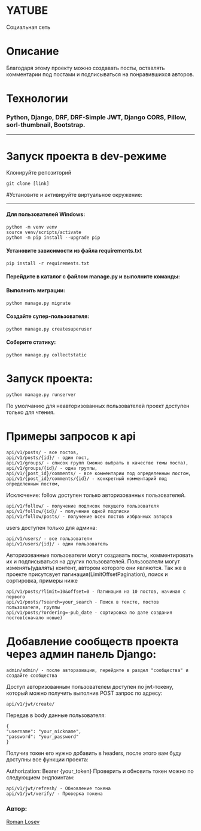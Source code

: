# YATUBE
Социальная сеть

# Описание
Благодаря этому проекту можно создавать посты, оставлять комментарии под постами и подписываться на понравившихся авторов.

# Технологии

### Python, Django, DRF, DRF-Simple JWT, Django CORS, Pillow, sorl-thumbnail, Bootstrap.

___
# Запуск проекта в dev-режиме

Клонируйте репозиторий
```
git clone [link]
```

#Установите и активируйте виртуальное окружение:
___
#### Для пользователей Windows:
```
python -m venv venv
source venv/scripts/activate
python -m pip install --upgrade pip
```
#### Установите зависимости из файла requirements.txt
```
pip install -r requirements.txt
```
#### Перейдите в каталог с файлом manage.py и выполните команды: 

#### Выполнить миграции:
```
python manage.py migrate
```
#### Создайте супер-пользователя:
```
python manage.py createsuperuser
```
#### Соберите статику:
```
python manage.py collectstatic
```

# Запуск проекта:
```
python manage.py runserver
```
По умолчанию для неавторизованных пользователей проект доступен только для чтения.


# Примеры запросов к api
```
api/v1/posts/ - все постов,
api/v1/posts/{id}/ - один пост,
api/v1/groups/ - список групп (можно выбрать в качестве темы поста),
api/v1/groups/{id}/ - одна группы,
api/v1/{post_id}/comments/ - все комментарии под определенным постом,
api/v1/{post_id}/comments/{id}/ - конкретный комментарий под определенным постом,
```
Исключение: follow доступен только авторизованных пользователей.
```
api/v1/follow/ - получение подписок текущего пользователя
api/v1/follow/{id}/ - получение одной подписки
api/v1/follow/posts/ - получение всех постов избранных авторов
```

users доступен только для админа:
```
api/v1/users/ - все пользователи
api/v1/users/{id}/ - один пользователь
```
Авторизованные пользователи могут создавать посты, комментировать их и подписываться на других пользователей.
Пользователи могут изменять(удалять) контент, автором которого они являются. Так же в проекте присутсвует пагинация(LimitOffsetPagination), поиск и сортировка, примеры ниже
```
api/v1/posts/?limit=10&offset=0 - Пагинация на 10 постов, начиная с первого
api/v1/posts/?search=your_search - Поиск в тексте, постов пользователя, группы
api/v1/posts/?ordering=-pub_date - сортировка по дате создания постов(сначало новые)
```
# Добавление сообществ проекта через админ панель Django:

```
admin/admin/ - после авторазиации, перейдите в раздел "сообщества" и создайте сообщества
```
Доступ авторизованным пользователем доступен по jwt-токену, который можно получить выполнив POST запрос по адресу:
```
api/v1/jwt/create/
```
Передав в body данные пользователя:
```
{
"username": "your_nickname",
"password": "your_password"
}
```
Получив токен его нужно добавить в headers, после этого вам буду доступны все функции проекта:

Authorization: Bearer {your_token}
Проверить и обновить токен можно по следующием эндпоинтам:
```
api/v1/jwt/refresh/ - Обновление токена
api/v1/jwt/verify/ - Проверка токена
```
### Автор:
[Roman Losev](https://github.com/RomaLosev)
